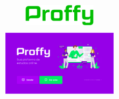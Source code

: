<h1 align="center">
    <img alt="Proffy" title="Proffy" src=".github/logo.png" width="220px" />
</h1>


<p align="center">
  <img alt="Screen_Proffy" src=".github/Screen_Web.jpg" width="70%">
</p>